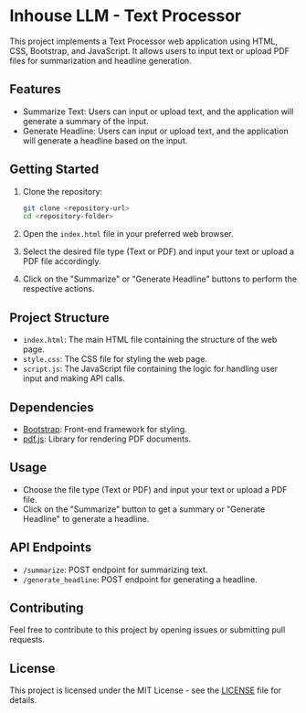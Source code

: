 # Inhouse LLM - Text Processor

This project implements a Text Processor web application using HTML, CSS, Bootstrap, and JavaScript. It allows users to input text or upload PDF files for summarization and headline generation.

## Features

- Summarize Text: Users can input or upload text, and the application will generate a summary of the input.
- Generate Headline: Users can input or upload text, and the application will generate a headline based on the input.

## Getting Started

1. Clone the repository:

   ```bash
   git clone <repository-url>
   cd <repository-folder>
   ```

2. Open the `index.html` file in your preferred web browser.

3. Select the desired file type (Text or PDF) and input your text or upload a PDF file accordingly.

4. Click on the "Summarize" or "Generate Headline" buttons to perform the respective actions.

## Project Structure

- `index.html`: The main HTML file containing the structure of the web page.
- `style.css`: The CSS file for styling the web page.
- `script.js`: The JavaScript file containing the logic for handling user input and making API calls.

## Dependencies

- [Bootstrap](https://getbootstrap.com/): Front-end framework for styling.
- [pdf.js](https://mozilla.github.io/pdf.js/): Library for rendering PDF documents.

## Usage

- Choose the file type (Text or PDF) and input your text or upload a PDF file.
- Click on the "Summarize" button to get a summary or "Generate Headline" to generate a headline.

## API Endpoints

- `/summarize`: POST endpoint for summarizing text.
- `/generate_headline`: POST endpoint for generating a headline.

## Contributing

Feel free to contribute to this project by opening issues or submitting pull requests.

## License

This project is licensed under the MIT License - see the [LICENSE](LICENSE) file for details.
